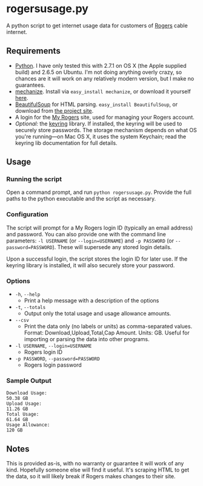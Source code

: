 # rogersusage.py
A python script to get internet usage data for customers of [Rogers][] cable internet.

## Requirements
 - [Python][python]. I have only tested this with 2.7.1 on OS X (the Apple supplied build) and 2.6.5 on Ubuntu. I'm not doing anything overly crazy, so chances are it will work on any relatively modern version, but I make no guarantees.
 - [mechanize][]. Install via `easy_install mechanize`, or download it yourself [here][mechanize dl].
 - [BeautifulSoup][] for HTML parsing. `easy_install BeautifulSoup`, or download from [the project site][soup dl].
 - A login for the [My Rogers][] site, used for managing your Rogers account.
 - *Optional:* the [keyring][] library. If installed, the keyring will be used to securely store passwords. The storage mechanism depends on what OS you're running—on Mac OS X, it uses the system Keychain; read the keyring lib documentation for full details.
 
## Usage
### Running the script
Open a command prompt, and run `python rogersusage.py`. Provide the full paths to the python executable and the script as necessary.

### Configuration
The script will prompt for a My Rogers login ID (typically an email address) and password. You can also provide one with the command line parameters: `-l USERNAME` (or `--login=USERNAME`) and `-p PASSWORD` (or `--password=PASSWORD`). These will supersede any stored login details.
 
 Upon a successful login, the script stores the login ID for later use. If the keyring library is installed, it will also securely store your password.
 
### Options
 - `-h`, `--help`
    - Print a help message with a description of the options
 - `-t`, `--totals`
    - Output only the total usage and usage allowance amounts.
 - `--csv`
    - Print the data only (no labels or units) as comma-separated values. Format: Download,Upload,Total,Cap Amount. Units: GB. Useful for  importing or parsing the data into other programs.
 - `-l USERNAME`, `--login=USERNAME`
    - Rogers login ID
 - `-p PASSWORD`, `--password=PASSWORD`
    - Rogers login password

### Sample Output
    Download Usage:
    50.38 GB
    Upload Usage:
    11.26 GB
    Total Usage:
    61.64 GB
    Usage Allowance:
    120 GB

## Notes
This is provided as-is, with no warranty or guarantee it will work of any kind. Hopefully someone else will find it useful. It's scraping HTML to get the data, so it will likely break if Rogers makes changes to their site.

[BeautifulSoup]: http://www.crummy.com/software/BeautifulSoup/
[soup dl]: http://www.crummy.com/software/BeautifulSoup/#Download
[python]: http://www.python.org/
[rogers]: http://www.rogers.com
[my rogers]: https://www.rogers.com/web/RogersServices.portal?_nfpb=true&amp;_pageLabel=My%20Rogers_Home
[mechanize]: http://wwwsearch.sourceforge.net/mechanize/
[mechanize dl]: http://wwwsearch.sourceforge.net/mechanize/download.html
[keyring]: https://bitbucket.org/kang/python-keyring-lib/
